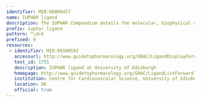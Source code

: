 ```yaml
---
identifier: MIR:00000457
name: IUPHAR ligand
description: The IUPHAR Compendium details the molecular, biophysical and pharmacological properties of identified mammalian sodium, calcium and potassium channels, as well as the related cyclic nucleotide-modulated ion channels and the recently described transient receptor potential channels. It includes information on nomenclature systems, and on inter and intra-species molecular structure variation. This collection references ligands.
prefix: iuphar.ligand
pattern: ^\d+$
prefixed: 0
resources:
 - identifier: MIR:00100592
   accessurl: http://www.guidetopharmacology.org/GRAC/LigandDisplayForward?ligandId=${id}
   test_id: 1755
   description: IUPHAR ligand at University of Edinburgh
   homepage: http://www.guidetopharmacology.org/GRAC/LigandListForward?database=all
   institution: Centre for Cardiovascular Science, University of Edinburgh, Edinburgh
   location: UK
   official: true
---
```

